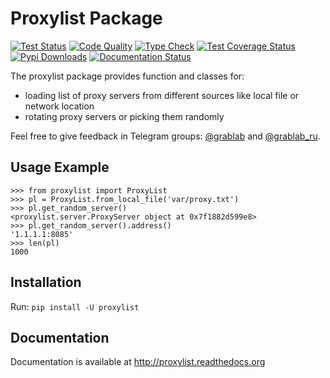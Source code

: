 # Proxylist Package

[![Test Status](https://github.com/lorien/proxylist/actions/workflows/test.yml/badge.svg)](https://github.com/lorien/proxylist/actions/workflows/test.yml)
[![Code Quality](https://github.com/lorien/proxylist/actions/workflows/check.yml/badge.svg)](https://github.com/lorien/proxylist/actions/workflows/test.yml)
[![Type Check](https://github.com/lorien/proxylist/actions/workflows/mypy.yml/badge.svg)](https://github.com/lorien/proxylist/actions/workflows/mypy.yml)
[![Test Coverage Status](https://coveralls.io/repos/github/lorien/proxylist/badge.svg)](https://coveralls.io/github/lorien/proxylist)
[![Pypi Downloads](https://img.shields.io/pypi/dw/proxylist?label=Downloads)](https://pypistats.org/packages/proxylist)
[![Documentation Status](https://readthedocs.org/projects/proxylist/badge/?version=latest)](http://user-agent.readthedocs.org)

The proxylist package provides function and classes for:

- loading list of proxy servers from different sources like local file or network location
- rotating proxy servers or picking them randomly

Feel free to give feedback in Telegram groups: [@grablab](https://t.me/grablab) and [@grablab\_ru](https://t.me/grablab_ru).

## Usage Example

```
>>> from proxylist import ProxyList
>>> pl = ProxyList.from_local_file('var/proxy.txt')
>>> pl.get_random_server()
<proxylist.server.ProxyServer object at 0x7f1882d599e8>
>>> pl.get_random_server().address()
'1.1.1.1:8085'
>>> len(pl)
1000
```

## Installation

Run: `pip install -U proxylist`


## Documentation

Documentation is available at http://proxylist.readthedocs.org
